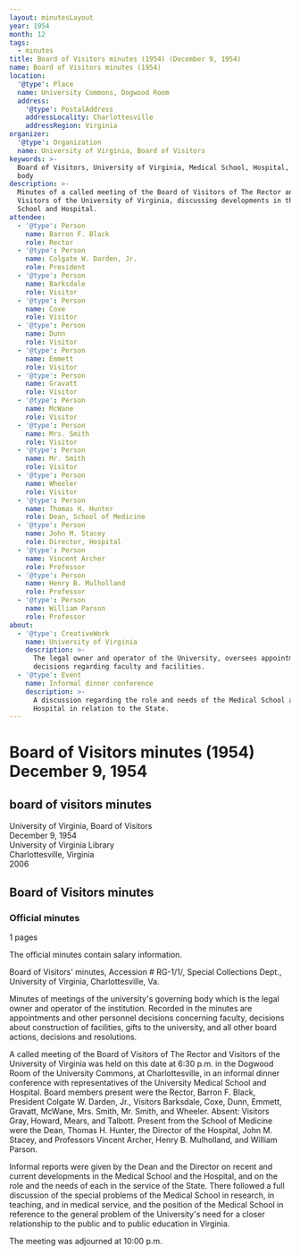 ```yaml
---
layout: minutesLayout
year: 1954
month: 12
tags:
  - minutes
title: Board of Visitors minutes (1954) (December 9, 1954)
name: Board of Visitors minutes (1954)
location:
  '@type': Place
  name: University Commons, Dogwood Room
  address:
    '@type': PostalAddress
    addressLocality: Charlottesville
    addressRegion: Virginia
organizer:
  '@type': Organization
  name: University of Virginia, Board of Visitors
keywords: >-
  Board of Visitors, University of Virginia, Medical School, Hospital, governing
  body
description: >-
  Minutes of a called meeting of the Board of Visitors of The Rector and
  Visitors of the University of Virginia, discussing developments in the Medical
  School and Hospital.
attendee:
  - '@type': Person
    name: Barron F. Black
    role: Rector
  - '@type': Person
    name: Colgate W. Darden, Jr.
    role: President
  - '@type': Person
    name: Barksdale
    role: Visitor
  - '@type': Person
    name: Coxe
    role: Visitor
  - '@type': Person
    name: Dunn
    role: Visitor
  - '@type': Person
    name: Emmett
    role: Visitor
  - '@type': Person
    name: Gravatt
    role: Visitor
  - '@type': Person
    name: McWane
    role: Visitor
  - '@type': Person
    name: Mrs. Smith
    role: Visitor
  - '@type': Person
    name: Mr. Smith
    role: Visitor
  - '@type': Person
    name: Wheeler
    role: Visitor
  - '@type': Person
    name: Thomas H. Hunter
    role: Dean, School of Medicine
  - '@type': Person
    name: John M. Stacey
    role: Director, Hospital
  - '@type': Person
    name: Vincent Archer
    role: Professor
  - '@type': Person
    name: Henry B. Mulholland
    role: Professor
  - '@type': Person
    name: William Parson
    role: Professor
about:
  - '@type': CreativeWork
    name: University of Virginia
    description: >-
      The legal owner and operator of the University, oversees appointments and
      decisions regarding faculty and facilities.
  - '@type': Event
    name: Informal dinner conference
    description: >-
      A discussion regarding the role and needs of the Medical School and
      Hospital in relation to the State.
---
```


<!-- altadded -->
<!-- altadded -->

<!-- llmmeta -->



<!-- llmformatted -->

# Board of Visitors minutes (1954) December 9, 1954

## board of visitors minutes

University of Virginia, Board of Visitors\
December 9, 1954\
University of Virginia Library\
Charlottesville, Virginia\
2006

## Board of Visitors minutes

### Official minutes

1 pages

The official minutes contain salary information.

Board of Visitors' minutes, Accession # RG-1/1/, Special Collections Dept., University of Virginia, Charlottesville, Va.

Minutes of meetings of the university's governing body which is the legal owner and operator of the institution. Recorded in the minutes are appointments and other personnel decisions concerning faculty, decisions about construction of facilities, gifts to the university, and all other board actions, decisions and resolutions.

A called meeting of the Board of Visitors of The Rector and Visitors of the University of Virginia was held on this date at 6:30 p.m. in the Dogwood Room of the University Commons, at Charlottesville, in an informal dinner conference with representatives of the University Medical School and Hospital. Board members present were the Rector, Barron F. Black, President Colgate W. Darden, Jr., Visitors Barksdale, Coxe, Dunn, Emmett, Gravatt, McWane, Mrs. Smith, Mr. Smith, and Wheeler. Absent: Visitors Gray, Howard, Mears, and Talbott. Present from the School of Medicine were the Dean, Thomas H. Hunter, the Director of the Hospital, John M. Stacey, and Professors Vincent Archer, Henry B. Mulholland, and William Parson.

Informal reports were given by the Dean and the Director on recent and current developments in the Medical School and the Hospital, and on the role and the needs of each in the service of the State. There followed a full discussion of the special problems of the Medical School in research, in teaching, and in medical service, and the position of the Medical School in reference to the general problem of the University's need for a closer relationship to the public and to public education in Virginia.

The meeting was adjourned at 10:00 p.m.
